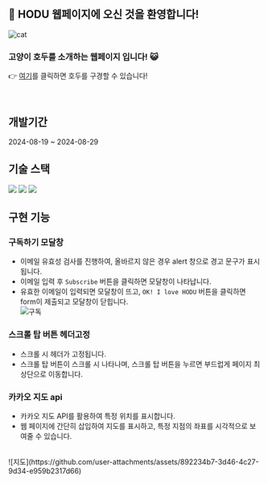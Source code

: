 ## 🐾 HODU 웹페이지에 오신 것을 환영합니다!

![cat](https://github.com/user-attachments/assets/eab84a8b-128a-45a3-b902-ddcd3b2926b4)

### 고양이 호두를 소개하는 웹페이지 입니다! 😺  


👉 [여기](https://jsw2840.github.io/FE-project/)를 클릭하면 호두를 구경할 수 있습니다!
 
<br>

## 개발기간
2024-08-19 ~ 2024-08-29
<br>

## 기술 스택
<img src="https://img.shields.io/badge/html5-E34F26?style=for-the-badge&logo=html5&logoColor=white">
<img src="https://img.shields.io/badge/css-1572B6?style=for-the-badge&logo=css3&logoColor=white">
<img src="https://img.shields.io/badge/javascript-F7DF1E?style=for-the-badge&logo=javascript&logoColor=black">

<br>

## 구현 기능

### 구독하기 모달창
- 이메일 유효성 검사를 진행하여, 올바르지 않은 경우 alert 창으로 경고 문구가 표시됩니다.
- 이메일 입력 후 `Subscribe` 버튼을 클릭하면 모달창이 나타납니다.
- 유효한 이메일이 입력되면 모달창이 뜨고, `OK! I love HODU` 버튼을 클릭하면 form이 제출되고 모달창이 닫힙니다.
  <br>
 ![구독](https://github.com/user-attachments/assets/9d16387c-175a-40aa-92b0-39db4297fbb2)
  <br>
### 스크롤 탑 버튼 헤더고정
- 스크롤 시 헤더가 고정됩니다.
- 스크롤 탑 버튼이 스크롤 시 나타나며, 스크롤 탑 버튼을 누르면 부드럽게 페이지 최상단으로 이동합니다.
### 카카오 지도 api
- 카카오 지도 API를 활용하여 특정 위치를 표시합니다.
- 웹 페이지에 간단히 삽입하여 지도를 표시하고, 특정 지점의 좌표를 시각적으로 보여줄 수 있습니다.
<br>
![지도](https://github.com/user-attachments/assets/892234b7-3d46-4c27-9d34-e959b2317d66)
  <br>





